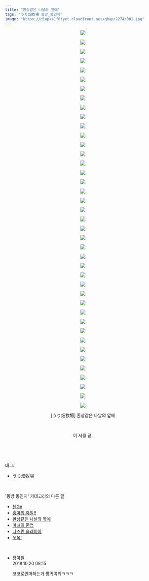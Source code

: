 ```yaml
---
title: "환상같은 나날의 앞에"
tags: "うり畑牧場 동방_동인지"
image: "https://d1opk41f0tyet.cloudfront.net/ghap/2274/001.jpg"
---
```

<div class="article">
<p style="text-align: center; clear: none; float: none;"><img src="{{ site.imgserver10 }}/ghap/2274/001.jpg"/></p>
<p style="text-align: center; clear: none; float: none;"><img src="{{ site.imgserver10 }}/ghap/2274/002.jpg"/></p>
<p style="text-align: center; clear: none; float: none;"><img src="{{ site.imgserver10 }}/ghap/2274/003.jpg"/></p>
<p style="text-align: center; clear: none; float: none;"><img src="{{ site.imgserver10 }}/ghap/2274/004.jpg"/></p>
<p style="text-align: center; clear: none; float: none;"><img src="{{ site.imgserver10 }}/ghap/2274/005.jpg"/></p>
<p style="text-align: center; clear: none; float: none;"><img src="{{ site.imgserver10 }}/ghap/2274/006.jpg"/></p>
<p style="text-align: center; clear: none; float: none;"><img src="{{ site.imgserver10 }}/ghap/2274/007.jpg"/></p>
<p style="text-align: center; clear: none; float: none;"><img src="{{ site.imgserver10 }}/ghap/2274/008.jpg"/></p>
<p style="text-align: center; clear: none; float: none;"><img src="{{ site.imgserver10 }}/ghap/2274/009.jpg"/></p>
<p style="text-align: center; clear: none; float: none;"><img src="{{ site.imgserver10 }}/ghap/2274/010.jpg"/></p>
<p style="text-align: center; clear: none; float: none;"><img src="{{ site.imgserver10 }}/ghap/2274/011.jpg"/></p>
<p style="text-align: center; clear: none; float: none;"><img src="{{ site.imgserver10 }}/ghap/2274/012.jpg"/></p>
<p style="text-align: center; clear: none; float: none;"><img src="{{ site.imgserver10 }}/ghap/2274/013.jpg"/></p>
<p style="text-align: center; clear: none; float: none;"><img src="{{ site.imgserver10 }}/ghap/2274/014.jpg"/></p>
<p style="text-align: center; clear: none; float: none;"><img src="{{ site.imgserver10 }}/ghap/2274/015.jpg"/></p>
<p style="text-align: center; clear: none; float: none;"><img src="{{ site.imgserver10 }}/ghap/2274/016.jpg"/></p>
<p style="text-align: center; clear: none; float: none;"><img src="{{ site.imgserver10 }}/ghap/2274/017.jpg"/></p>
<p style="text-align: center; clear: none; float: none;"><img src="{{ site.imgserver10 }}/ghap/2274/018.jpg"/></p>
<p style="text-align: center; clear: none; float: none;"><img src="{{ site.imgserver10 }}/ghap/2274/019.jpg"/></p>
<p style="text-align: center; clear: none; float: none;"><img src="{{ site.imgserver10 }}/ghap/2274/020.jpg"/></p>
<p style="text-align: center; clear: none; float: none;"><img src="{{ site.imgserver10 }}/ghap/2274/021.jpg"/></p>
<p style="text-align: center; clear: none; float: none;"><img src="{{ site.imgserver10 }}/ghap/2274/022.jpg"/></p>
<p style="text-align: center; clear: none; float: none;"><img src="{{ site.imgserver10 }}/ghap/2274/023.jpg"/></p>
<p style="text-align: center; clear: none; float: none;"><img src="{{ site.imgserver10 }}/ghap/2274/024.jpg"/></p>
<p style="text-align: center; clear: none; float: none;"><img src="{{ site.imgserver10 }}/ghap/2274/025.jpg"/></p>
<p style="text-align: center; clear: none; float: none;"><img src="{{ site.imgserver10 }}/ghap/2274/026.jpg"/></p>
<p style="text-align: center; clear: none; float: none;"><img src="{{ site.imgserver10 }}/ghap/2274/027.jpg"/></p>
<p style="text-align: center; clear: none; float: none;"><img src="{{ site.imgserver10 }}/ghap/2274/028.jpg"/></p>
<p style="text-align: center; clear: none; float: none;"><img src="{{ site.imgserver10 }}/ghap/2274/029.jpg"/></p>
<p style="text-align: center; clear: none; float: none;"><img src="{{ site.imgserver10 }}/ghap/2274/030.jpg"/></p>
<p style="text-align: center; clear: none; float: none;"><img src="{{ site.imgserver10 }}/ghap/2274/031.jpg"/></p>
<p style="text-align: center; clear: none; float: none;"><img src="{{ site.imgserver10 }}/ghap/2274/032.jpg"/></p>
<p style="text-align: center; clear: none; float: none;"><img src="{{ site.imgserver10 }}/ghap/2274/033.jpg"/></p>
<p style="text-align: center; clear: none; float: none;"><img src="{{ site.imgserver10 }}/ghap/2274/034.jpg"/></p>
<p style="text-align: center; clear: none; float: none;"><img src="{{ site.imgserver10 }}/ghap/2274/035.jpg"/></p>
<p style="text-align: center; clear: none; float: none;"><img src="{{ site.imgserver10 }}/ghap/2274/036.jpg"/></p>
<p style="text-align: center; clear: none; float: none;"><img src="{{ site.imgserver10 }}/ghap/2274/037.jpg"/></p>
<p style="text-align: center; clear: none; float: none;"><img src="{{ site.imgserver10 }}/ghap/2274/038.jpg"/></p>
<p style="text-align: center; clear: none; float: none;"><img src="{{ site.imgserver10 }}/ghap/2274/039.jpg"/></p>
<p style="text-align: center; clear: none; float: none;"><img src="{{ site.imgserver10 }}/ghap/2274/040.jpg"/></p>
<p style="text-align: center; clear: none; float: none;"><img src="{{ site.imgserver10 }}/ghap/2274/041.jpg"/></p>
<p style="text-align: center; clear: none; float: none;">[うり畑牧場] 환상같은 나날의 앞에</p>
<p style="text-align: center; clear: none; float: none;"><br/></p>
<p style="text-align: center; clear: none; float: none;">이 서클 끝.</p>
<p><br/></p>
</div><br/>
<div class="tagTrail">
<p>태그: </p>
<ul>
<li>うり畑牧場</li>
</ul>
</div><br/>
<div class="another">
<p>'동방 동인지' 카테고리의 다른 글</p>
<ul>
<li><a href="/ghap_2277">첸Ge</a></li>
<li><a href="/ghap_2276">홍마의 휴일!!</a></li>
<li><a href="/ghap_2274">환상같은 나날의 앞에</a></li>
<li><a href="/ghap_2273">마녀의 존엄</a></li>
<li><a href="/ghap_2271">나즈린 슬레이어</a></li>
<li><a href="/ghap_2269">쏘옥!</a></li>
</ul>
</div><br/>
<div class="cb_module cb_fluid">
<div class="cb_wrt cb_profile">
<div class="comment">
<ul>
<li class="cb_thumb_off" id="comment15358633">
<div class="cb_comment_area">
<div class="cb_info_area">
<div class="cb_section">
<span class="cb_nick_name">장마철</span>
</div>
<div class="cb_section">
<span class="cb_date">2018.10.20 08:15 </span>
</div>
</div>
<div class="cb_dsc_comment">
<p class="cb_dsc">
											코코로안마하는거 짱귀여워ㅋㅋㅋ
										</p>
</div>
</div></li>
</ul>
</div>
</div><!-- commentList close -->
</div><br/>
